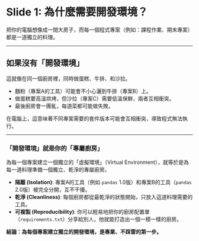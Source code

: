 # Slide 1: 為什麼需要開發環境？

把你的電腦想像成一間大房子，而每一個程式專案（例如：課程作業、期末專案）都是一道獨立的料理。

---

## 如果沒有「開發環境」

這就像在同一個廚房裡，同時做蛋糕、牛排、和沙拉。

- 麵粉（專案A的工具）可能會不小心灑到牛排（專案B）上。
- 做蛋糕要高溫烘烤，但沙拉（專案C）需要低溫保鮮，兩者互相衝突。
- 最後廚房會一團亂，每道菜都可能做失敗。

在電腦上，這意味著不同專案需要的套件版本可能會互相衝突，導致程式無法執行。

---

### 「開發環境」就是你的「專屬廚房」

為每一個專案建立一個獨立的「虛擬環境」（Virtual Environment），就等於是為每一道料理準備一個獨立、乾淨的專屬廚房。

- **隔離 (Isolation)**: 專案A的工具（例如 `pandas` 1.0版）和專案B的工具（`pandas` 2.0版）被完全分開，互不干擾。
- **乾淨 (Cleanliness)**: 每個廚房都從最乾淨的狀態開始，只放入這道料理需要的工具。
- **可複製 (Reproducibility)**: 你可以輕易地把你的廚房配置單（`requirements.txt`）分享給別人，他就能打造出一個一模一樣的廚房。

**結論：為每個專案建立獨立的開發環境，是專業、不踩雷的第一步。**
